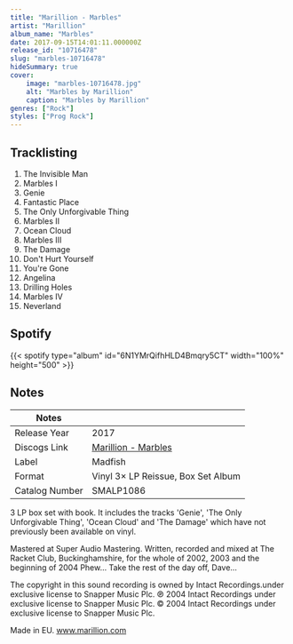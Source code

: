 ```yaml
---
title: "Marillion - Marbles"
artist: "Marillion"
album_name: "Marbles"
date: 2017-09-15T14:01:11.000000Z
release_id: "10716478"
slug: "marbles-10716478"
hideSummary: true
cover:
    image: "marbles-10716478.jpg"
    alt: "Marbles by Marillion"
    caption: "Marbles by Marillion"
genres: ["Rock"]
styles: ["Prog Rock"]
---
```


## Tracklisting
1. The Invisible Man
2. Marbles I
3. Genie
4. Fantastic Place
5. The Only Unforgivable Thing
6. Marbles II
7. Ocean Cloud
8. Marbles III
9. The Damage
10. Don't Hurt Yourself
11. You're Gone
12. Angelina
13. Drilling Holes
14. Marbles IV
15. Neverland


## Spotify
{{< spotify type="album" id="6N1YMrQifhHLD4Bmqry5CT" width="100%" height="500" >}}



## Notes
| Notes          |             |
| ---------------| ----------- |
| Release Year   | 2017 |
| Discogs Link   | [Marillion - Marbles](https://www.discogs.com/release/10716478-Marillion-Marbles) |
| Label          | Madfish |
| Format         | Vinyl 3× LP Reissue, Box Set Album |
| Catalog Number | SMALP1086 |

3 LP box set with book.
It includes the tracks 'Genie', 'The Only Unforgivable Thing', 'Ocean Cloud' and 'The Damage' which have not previously been available on vinyl.

Mastered at Super Audio Mastering.
Written, recorded and mixed at The Racket Club, Buckinghamshire, for the whole of 2002, 2003 and the beginning of 2004 Phew... Take the rest of the day off, Dave...

The copyright in this sound recording is owned by Intact Recordings.under exclusive license to Snapper Music Plc. 
℗ 2004 Intact Recordings under exclusive license to Snapper Music Plc. 
© 2004 Intact Recordings under exclusive license to Snapper Music Plc. 

Made in EU. www.marillion.com
